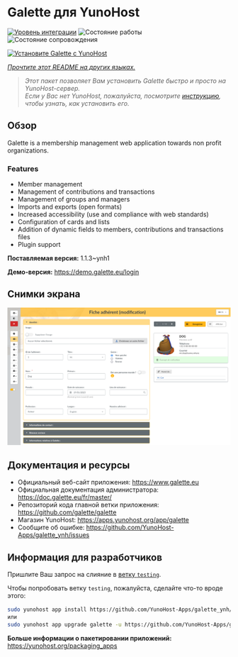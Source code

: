 <!--
Важно: этот README был автоматически сгенерирован <https://github.com/YunoHost/apps/tree/master/tools/readme_generator>
Он НЕ ДОЛЖЕН редактироваться вручную.
-->

# Galette для YunoHost

[![Уровень интеграции](https://apps.yunohost.org/badge/integration/galette)](https://ci-apps.yunohost.org/ci/apps/galette/)
![Состояние работы](https://apps.yunohost.org/badge/state/galette)
![Состояние сопровождения](https://apps.yunohost.org/badge/maintained/galette)

[![Установите Galette с YunoHost](https://install-app.yunohost.org/install-with-yunohost.svg)](https://install-app.yunohost.org/?app=galette)

*[Прочтите этот README на других языках.](./ALL_README.md)*

> *Этот пакет позволяет Вам установить Galette быстро и просто на YunoHost-сервер.*  
> *Если у Вас нет YunoHost, пожалуйста, посмотрите [инструкцию](https://yunohost.org/install), чтобы узнать, как установить его.*

## Обзор

Galette is a membership management web application towards non profit organizations.

### Features

- Member management
- Management of contributions and transactions
- Management of groups and managers
- Imports and exports (open formats)
- Increased accessibility (use and compliance with web standards)
- Configuration of cards and lists
- Addition of dynamic fields to members, contributions and transactions files
- Plugin support


**Поставляемая версия:** 1.1.3~ynh1

**Демо-версия:** <https://demo.galette.eu/login>

## Снимки экрана

![Снимок экрана Galette](./doc/screenshots/edit_member.png)

## Документация и ресурсы

- Официальный веб-сайт приложения: <https://www.galette.eu>
- Официальная документация администратора: <https://doc.galette.eu/fr/master/>
- Репозиторий кода главной ветки приложения: <https://github.com/galette/galette>
- Магазин YunoHost: <https://apps.yunohost.org/app/galette>
- Сообщите об ошибке: <https://github.com/YunoHost-Apps/galette_ynh/issues>

## Информация для разработчиков

Пришлите Ваш запрос на слияние в [ветку `testing`](https://github.com/YunoHost-Apps/galette_ynh/tree/testing).

Чтобы попробовать ветку `testing`, пожалуйста, сделайте что-то вроде этого:

```bash
sudo yunohost app install https://github.com/YunoHost-Apps/galette_ynh/tree/testing --debug
или
sudo yunohost app upgrade galette -u https://github.com/YunoHost-Apps/galette_ynh/tree/testing --debug
```

**Больше информации о пакетировании приложений:** <https://yunohost.org/packaging_apps>
